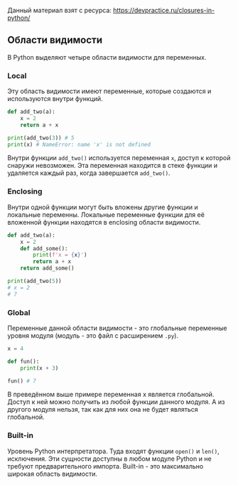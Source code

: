 Данный материал взят с ресурса:  https://devpractice.ru/closures-in-python/

## Области видимости
В Python выделяют четыре области видимости для переменных.

### Local
Эту область видимости имеют переменные, которые создаются и используются внутри функций.
```python
def add_two(a):
    x = 2
    return a + x

print(add_two(3)) # 5
print(x) # NameError: name 'x' is not defined
```
Внутри функции `add_two()` используется переменная `x`, доступ к которой снаружи невозможен. Эта переменная находится в
стеке функции и удаляется каждый раз, когда завершается `add_two()`.

### Enclosing
Внутри одной функции могут быть вложены другие функции и локальные переменны. Локальные переменные функции для её
вложенной функции находятся в enclosing области видимости.
```python
def add_two(a):
    x = 2
    def add_some():
        print(f'x = {x}')
        return a + x
    return add_some()

print(add_two(5))
# x = 2
# 7
```

### Global
Переменные данной области видимости - это глобальные переменные уровня модуля (модуль - это файл с расширением `.py`).
```python
x = 4

def fun():
    print(x + 3)

fun() # 7
```
В преведённом выше примере переменная x является глобальной. Доступ к ней можно получить из любой функции данного
модуля. А из другого модуля нельзя, так как для них она не будет являться глобальной.

### Built-in
Уровень Python интерпретатора. Туда входят функции `open()` и `len()`, исключения. Эти сущности доступны в любом модуле
Python и не требуют предварительного импорта. Built-in - это максимально широкая область видимости.


